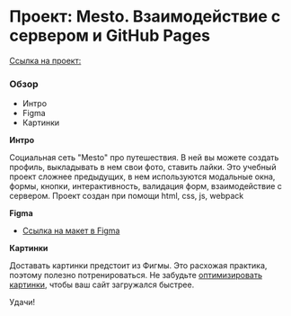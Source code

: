 # Проект: Mesto. Взаимодействие с сервером и GitHub Pages

[Ссылка на проект:](https://shcherbakovvs.github.io/mesto-project/)

### Обзор

* Интро
* Figma
* Картинки

**Интро**

Социальная сеть "Mesto" про путешествия. В ней вы можете создать профиль, выкладывать в нем свои фото, ставить лайки.
Это учебный проект сложнее предыдущих, в нем используются модальные окна, формы, кнопки, интерактивность, валидация форм, взаимодействие с сервером. Проект создан при помощи html, css, js, webpack

**Figma**

* [Ссылка на макет в Figma](https://www.figma.com/file/PSdQFRHoxXJFs2FH8IXViF/JavaScript.-Sprint-9?type=design&node-id=109-150&t=sd3vAI5oBCyV2zpt-0)

**Картинки**

Доставать картинки предстоит из Фигмы. Это расхожая практика, поэтому полезно потренироваться.
Не забудьте [оптимизировать картинки](https://tinypng.com/), чтобы ваш сайт загружался быстрее.

Удачи!
